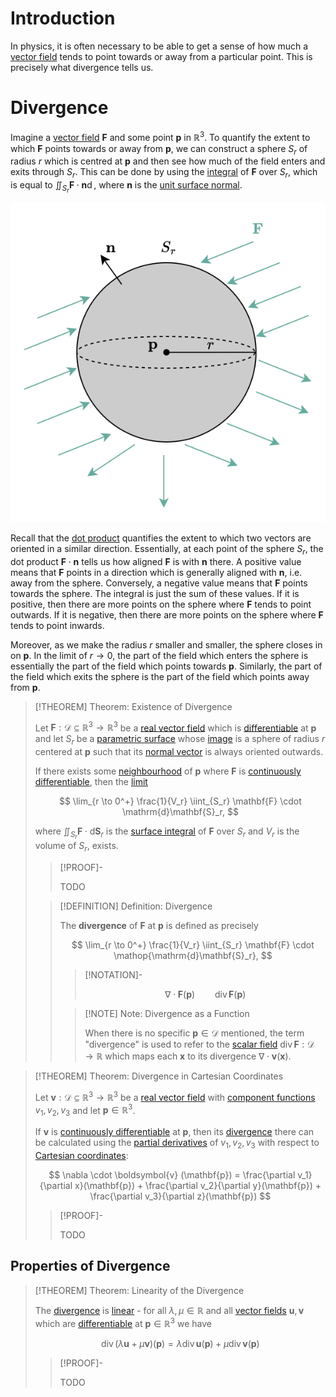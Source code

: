 # Introduction

In physics, it is often necessary to be able to get a sense of how much a [vector field](../Real%20Vector%20Field.md) tends to point towards or away from a particular point. This is precisely what divergence tells us. 

# Divergence 

Imagine a [vector field](../Real%20Vector%20Field.md) $\mathbf{F}$ and some point $\mathbf{p}$ in $\mathbb{R}^3$. To quantify the extent to which $\mathbf{F}$ points towards or away from $\mathbf{p}$, we can construct a sphere $S_r$ of radius $r$ which is centred at $\mathbf{p}$ and then see how much of the field enters and exits through $S_r$. This can be done by using the [integral](../Integration/Vector%20Surface%20Integral.md) of $\mathbf{F}$ over $S_r$, which is equal to $\displaystyle \iint_{S_r} \mathbf{F} \cdot \mathbf{n} \mathop{\mathrm{d}S_r}$, where $\mathbf{n}$ is the [unit surface normal](../../../Real%20Vector%20Functions/Parametric%20Surfaces/Surface%20Normal%20Vector.md). 

![](res/Divergence.drawio.svg)

Recall that the [dot product](../../../../../Algebra/Linear%20Algebra/Matrices/Row%20and%20Column%20Vectors/Real%20Vectors/Real%20Dot%20Product.md) quantifies the extent to which two vectors are oriented in a similar direction. Essentially, at each point of the sphere $S_r$, the dot product $\mathbf{F} \cdot \mathbf{n}$ tells us how aligned $\mathbf{F}$ is with $\mathbf{n}$ there. A positive value means that $\mathbf{F}$ points in a direction which is generally aligned with $\mathbf{n}$, i.e. away from the sphere. Conversely, a negative value means that $\mathbf{F}$ points towards the sphere. The integral is just the sum of these values. If it is positive, then there are more points on the sphere where $\mathbf{F}$ tends to point outwards. If it is negative, then there are more points on the sphere where $\mathbf{F}$ tends to point inwards.

Moreover, as we make the radius $r$ smaller and smaller, the sphere closes in on $\mathbf{p}$. In the limit of $r \to 0$, the part of the field which enters the sphere is essentially the part of the field which points towards $\mathbf{p}$. Similarly, the part of the field which exits the sphere is the part of the field which points away from $\mathbf{p}$.

>[!THEOREM] Theorem: Existence of Divergence
>
>Let $\mathbf{F}: \mathcal{D} \subseteq \mathbb{R}^3 \to \mathbb{R}^3$ be a [real vector field](../Real%20Vector%20Field.md) which is [differentiable](../../../Real%20Vector%20Functions/Differentiation/Differentiability%20of%20Real%20Vector%20Functions.md) at $\mathbf{p}$ and let $S_r$ be a [parametric surface](../../../Real%20Vector%20Functions/Parametric%20Surfaces/Parametric%20Surface.md) whose [image](../../../../Functions/index.md) is a sphere of radius $r$ centered at $\mathbf{p}$ such that its [normal vector](../../../Real%20Vector%20Functions/Parametric%20Surfaces/Surface%20Normal%20Vector.md) is always oriented outwards.
>
>If there exists some [neighbourhood](../../../../../Topology/Topological%20Spaces/Neighbourhoods.md) of $\mathbf{p}$ where $\mathbf{F}$ is [continuously differentiable](../../../Real%20Vector%20Functions/Differentiation/Differentiability%20of%20Real%20Vector%20Functions.md), then the [limit](../../../Real%20Functions/Limits%20of%20Functions/One-Sided%20Limits.md)
>
>$$
>\lim_{r \to 0^+} \frac{1}{V_r} \iint_{S_r} \mathbf{F} \cdot \mathrm{d}\mathbf{S}_r,
>$$
>
>where $\displaystyle \iint_{S_r} \mathbf{F} \cdot \mathrm{d}\mathbf{S}_r$ is the [surface integral](../Integration/Vector%20Surface%20Integral.md) of $\mathbf{F}$ over $S_r$ and $V_r$ is the volume of $S_r$, exists.
>
>>[!PROOF]-
>>
>>TODO
>>
>
>>[!DEFINITION] Definition: Divergence
>>
>>The **divergence** of $\mathbf{F}$ at $\mathbf{p}$ is defined as precisely
>>
>>$$
>>\lim_{r \to 0^+} \frac{1}{V_r} \iint_{S_r} \mathbf{F} \cdot \mathop{\mathrm{d}\mathbf{S}_r},
>>$$
>>
>>>[!NOTATION]-
>>>
>>>$$
>>>\nabla \cdot \mathbf{F}(\mathbf{p}) \qquad \operatorname{div}\mathbf{F}(\mathbf{p})
>>>$$
>>>
>>
>>
>>>[!NOTE] Note: Divergence as a Function
>>>
>>>When there is no specific $\mathbf{p} \in \mathcal{D}$ mentioned, the term "divergence" is used to refer to the [scalar field](../../../Real%20Vector%20Functions/Scalar%20Fields/Real%20Scalar%20Field.md) $\mathop{\operatorname{div}}\mathbf{F}: \mathcal{D} \to \mathbb{R}$ which maps each $\mathbf{x}$ to its divergence $\nabla \cdot \boldsymbol{v}(\mathbf{x})$.
>>>
>>
>

>[!THEOREM] Theorem: Divergence in Cartesian Coordinates
>
>Let $\boldsymbol{v}: \mathcal{D} \subseteq \mathbb{R}^3 \to \mathbb{R}^3$ be a [real vector field](../Real%20Vector%20Field.md) with [component functions](../../../Real%20Vector%20Functions/Real%20Vector%20Function.md) $v_1, v_2, v_3$ and let $\mathbf{p} \in \mathbb{R}^3$.
>
>If $\boldsymbol{v}$ is [continuously differentiable](../../../Real%20Vector%20Functions/Differentiation/Differentiability%20of%20Real%20Vector%20Functions.md) at $\mathbf{p}$, then its [divergence](Divergence.md) there can be calculated using the [partial derivatives](../../../Real%20Vector%20Functions/Scalar%20Fields/Differentiation/Partial%20Derivatives%20of%20Real%20Scalar%20Fields.md) of $v_1, v_2, v_3$ with respect to [Cartesian coordinates](../../../../../Geometry/Euclidean%20Geometry/Euclidean%20Space/Coordinate%20Systems/Cartesian%20Coordinate%20System.md):
>
>$$
>\nabla \cdot \boldsymbol{v} (\mathbf{p}) = \frac{\partial v_1}{\partial x}(\mathbf{p}) + \frac{\partial v_2}{\partial y}(\mathbf{p}) + \frac{\partial v_3}{\partial z}(\mathbf{p})
>$$
>
>>[!PROOF]-
>>
>>TODO
>>
>

## Properties of Divergence 

>[!THEOREM] Theorem: Linearity of the Divergence
>
>
>
>The [divergence](Divergence.md) is [linear](../../../../../Algebra/Linear%20Algebra/Linear%20Transformations/Linear%20Transformation.md) - for all $\lambda, \mu \in \mathbb{R}$ and all [vector fields](../Real%20Vector%20Field.md) $\boldsymbol{u}, \boldsymbol{v}$ which are [differentiable](../../../Real%20Vector%20Functions/Differentiation/Differentiability%20of%20Real%20Vector%20Functions.md) at $\mathbf{p} \in \mathbb{R}^3$ we have
>
>$$
>\operatorname{div} (\lambda \boldsymbol{u} + \mu \boldsymbol{v})(\mathbf{p}) = \lambda \operatorname{div} \boldsymbol{u}(\mathbf{p}) + \mu \operatorname{div} \boldsymbol{v}(\mathbf{p})
>$$
>
>>[!PROOF]-
>>
>>TODO
>>
>
